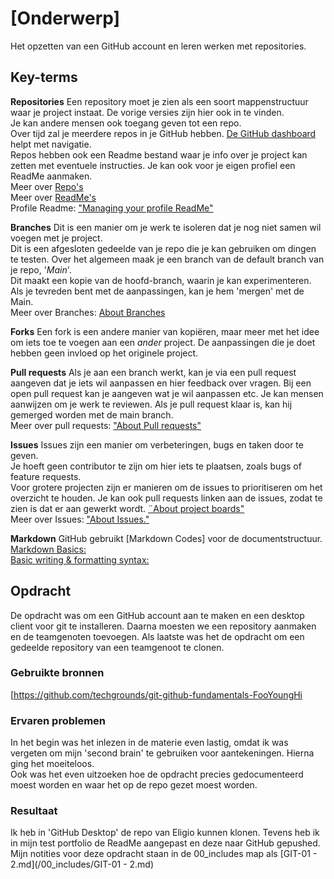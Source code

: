 # [Onderwerp]
Het opzetten van een GitHub account en leren werken met repositories.

## Key-terms
**Repositories** 
Een repository moet je zien als een soort mappenstructuur waar je project instaat.   De vorige versies zijn hier ook in te vinden.  
Je kan andere mensen ook toegang geven tot een repo.  
Over tijd zal je meerdere repos in je GitHub hebben. [De GitHub dashboard](https://docs.github.com/en/account-and-profile/setting-up-and-managing-your-personal-account-on-github/managing-personal-account-settings/about-your-personal-dashboard) helpt met navigatie.  
Repos hebben ook een Readme bestand waar je info over je project kan zetten met eventuele instructies. Je kan ook voor je eigen profiel een ReadMe aanmaken.  
Meer over [Repo's](https://docs.github.com/en/repositories/creating-and-managing-repositories/about-repositories)  
Meer over [ReadMe's](https://docs.github.com/en/repositories/managing-your-repositorys-settings-and-features/customizing-your-repository/about-readmes)  
Profile Readme: ["Managing your profile ReadMe"](https://docs.github.com/en/account-and-profile/setting-up-and-managing-your-github-profile/customizing-your-profile/managing-your-profile-readme)  

**Branches**
Dit is een manier om je werk te isoleren dat je nog niet samen wil voegen met je project.  
Dit is een afgesloten gedeelde van je repo die je kan gebruiken om dingen te testen.
Over het algemeen maak je een branch van de default branch van je repo, '*Main*'.  
Dit maakt een kopie van de hoofd-branch, waarin je kan experimenteren. Als je tevreden bent met de aanpassingen, kan je hem 'mergen' met de Main.  
Meer over Branches: [About Branches](https://docs.github.com/en/pull-requests/collaborating-with-pull-requests/proposing-changes-to-your-work-with-pull-requests/about-branches)  

**Forks**
Een fork is een andere manier van kopiëren, maar meer met het idee om iets toe te voegen aan een *ander* project. De aanpassingen die je doet hebben geen invloed op het originele project.

**Pull requests**
Als je aan een branch werkt, kan je via een pull request aangeven dat je iets wil aanpassen en hier feedback over vragen. Bij een open pull request kan je aangeven wat je wil aanpassen etc. Je kan mensen aanwijzen om je werk te reviewen. Als je pull request klaar is, kan hij gemerged worden met de main branch.  
Meer over pull requests: ["About Pull requests"](https://docs.github.com/en/pull-requests/collaborating-with-pull-requests/proposing-changes-to-your-work-with-pull-requests/about-pull-requests)  

**Issues**
Issues zijn een manier om verbeteringen, bugs en taken door te geven.  
Je hoeft geen contributor te zijn om hier iets te plaatsen, zoals bugs of feature requests.  
Voor grotere projecten zijn er manieren om de issues to prioritiseren om het overzicht te houden. Je kan ook pull requests linken aan de issues, zodat te zien is dat er aan gewerkt wordt. [¨About project boards"](https://docs.github.com/en/issues/organizing-your-work-with-project-boards/managing-project-boards/about-project-boards)  
Meer over Issues: ["About Issues."](https://docs.github.com/en/issues/tracking-your-work-with-issues/about-issues)  

**Markdown**
GitHub gebruikt [Markdown Codes] voor de documentstructuur.  
[Markdown Basics:](https://docs.github.com/en/get-started/writing-on-github/getting-started-with-writing-and-formatting-on-github/basic-writing-and-formatting-syntax)  
[Basic writing & formatting syntax:](https://docs.github.com/en/get-started/writing-on-github/getting-started-with-writing-and-formatting-on-github/basic-writing-and-formatting-syntax)


## Opdracht
De opdracht was om een GitHub account aan te maken en een desktop client voor git te installeren. Daarna moesten we een repository aanmaken en de teamgenoten toevoegen. Als laatste was het de opdracht om een gedeelde repository van een teamgenoot te clonen.

### Gebruikte bronnen
[https://github.com/techgrounds/git-github-fundamentals-FooYoungHi

### Ervaren problemen
In het begin was het inlezen in de materie even lastig, omdat ik was vergeten om mijn 'second brain' te gebruiken voor aantekeningen. Hierna ging het moeiteloos.  
Ook was het even uitzoeken hoe de opdracht precies gedocumenteerd moest worden en waar het op de repo gezet moest worden.

### Resultaat
Ik heb in 'GitHub Desktop' de repo van Eligio kunnen klonen. Tevens heb ik in mijn test portfolio de ReadMe aangepast en deze naar GitHub gepushed. Mijn notities voor deze opdracht staan in de 00_includes map als [GIT-01 - 2.md](/00_includes/GIT-01 - 2.md)
